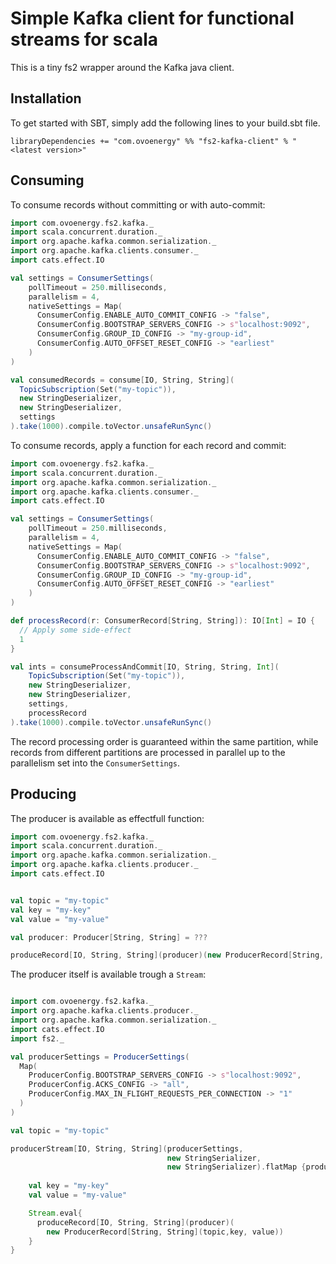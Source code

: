 # Simple Kafka client for functional streams for scala
This is a tiny fs2 wrapper around the Kafka java client.  

## Installation
To get started with SBT, simply add the following lines to your build.sbt file.

```sbtshell
libraryDependencies += "com.ovoenergy" %% "fs2-kafka-client" % "<latest version>"
```

## Consuming
To consume records without committing or with auto-commit:
```scala
import com.ovoenergy.fs2.kafka._
import scala.concurrent.duration._
import org.apache.kafka.common.serialization._
import org.apache.kafka.clients.consumer._
import cats.effect.IO

val settings = ConsumerSettings(
    pollTimeout = 250.milliseconds,
    parallelism = 4,
    nativeSettings = Map(
      ConsumerConfig.ENABLE_AUTO_COMMIT_CONFIG -> "false",
      ConsumerConfig.BOOTSTRAP_SERVERS_CONFIG -> s"localhost:9092",
      ConsumerConfig.GROUP_ID_CONFIG -> "my-group-id",
      ConsumerConfig.AUTO_OFFSET_RESET_CONFIG -> "earliest"
    )
)

val consumedRecords = consume[IO, String, String](
  TopicSubscription(Set("my-topic")),
  new StringDeserializer,
  new StringDeserializer,
  settings
).take(1000).compile.toVector.unsafeRunSync()

```

To consume records, apply a function for each record and commit:
```scala
import com.ovoenergy.fs2.kafka._
import scala.concurrent.duration._
import org.apache.kafka.common.serialization._
import org.apache.kafka.clients.consumer._
import cats.effect.IO

val settings = ConsumerSettings(
    pollTimeout = 250.milliseconds,
    parallelism = 4,
    nativeSettings = Map(
      ConsumerConfig.ENABLE_AUTO_COMMIT_CONFIG -> "false",
      ConsumerConfig.BOOTSTRAP_SERVERS_CONFIG -> s"localhost:9092",
      ConsumerConfig.GROUP_ID_CONFIG -> "my-group-id",
      ConsumerConfig.AUTO_OFFSET_RESET_CONFIG -> "earliest"
    )
)

def processRecord(r: ConsumerRecord[String, String]): IO[Int] = IO {
  // Apply some side-effect
  1
}

val ints = consumeProcessAndCommit[IO, String, String, Int](
    TopicSubscription(Set("my-topic")),
    new StringDeserializer,
    new StringDeserializer,
    settings, 
    processRecord
).take(1000).compile.toVector.unsafeRunSync()
```

The record processing order is guaranteed within the same partition, while records from different partitions are processed
in parallel up to the parallelism set into the `ConsumerSettings`.

## Producing
The producer is available as effectfull function:

```scala
import com.ovoenergy.fs2.kafka._
import scala.concurrent.duration._
import org.apache.kafka.common.serialization._
import org.apache.kafka.clients.producer._
import cats.effect.IO


val topic = "my-topic"
val key = "my-key"
val value = "my-value"

val producer: Producer[String, String] = ???

produceRecord[IO, String, String](producer)(new ProducerRecord[String, String](topic, key, value))
```

The producer itself is available trough a `Stream`:
```scala

import com.ovoenergy.fs2.kafka._
import org.apache.kafka.clients.producer._
import org.apache.kafka.common.serialization._
import cats.effect.IO
import fs2._

val producerSettings = ProducerSettings(
  Map(
    ProducerConfig.BOOTSTRAP_SERVERS_CONFIG -> s"localhost:9092",
    ProducerConfig.ACKS_CONFIG -> "all",
    ProducerConfig.MAX_IN_FLIGHT_REQUESTS_PER_CONNECTION -> "1"
  )
)

val topic = "my-topic"

producerStream[IO, String, String](producerSettings,
                                   new StringSerializer,
                                   new StringSerializer).flatMap {producer =>
            
    val key = "my-key"
    val value = "my-value"

    Stream.eval{
      produceRecord[IO, String, String](producer)(
        new ProducerRecord[String, String](topic,key, value))
    }
}
```

